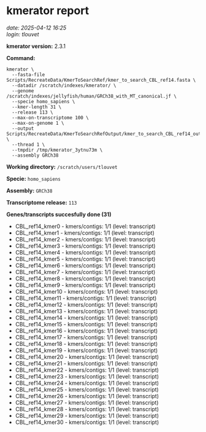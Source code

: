 # kmerator report
*date: 2025-04-12 16:25*  
*login: tlouvet*

**kmerator version:** 2.3.1

**Command:**

```
kmerator \
  --fasta-file Scripts/RecreateData/KmerToSearchRef/kmer_to_search_CBL_ref14.fasta \
  --datadir /scratch/indexes/kmerator/ \
  --genome /scratch/indexes/jellyfish/human/GRCh38_with_MT_canonical.jf \
  --specie homo_sapiens \
  --kmer-length 31 \
  --release 113 \
  --max-on-transcriptome 100 \
  --max-on-genome 1 \
  --output Scripts/RecreateData/KmerToSearchRefOutput/kmer_to_search_CBL_ref14_output \
  --thread 1 \
  --tmpdir /tmp/kmerator_3ytnu73m \
  --assembly GRCh38
```

**Working directory:** `/scratch/users/tlouvet`

**Specie:** `homo_sapiens`

**Assembly:** `GRCh38`

**Transcriptome release:** `113`

**Genes/transcripts succesfully done (31)**

- CBL_ref14_kmer0 - kmers/contigs: 1/1 (level: transcript)
- CBL_ref14_kmer1 - kmers/contigs: 1/1 (level: transcript)
- CBL_ref14_kmer2 - kmers/contigs: 1/1 (level: transcript)
- CBL_ref14_kmer3 - kmers/contigs: 1/1 (level: transcript)
- CBL_ref14_kmer4 - kmers/contigs: 1/1 (level: transcript)
- CBL_ref14_kmer5 - kmers/contigs: 1/1 (level: transcript)
- CBL_ref14_kmer6 - kmers/contigs: 1/1 (level: transcript)
- CBL_ref14_kmer7 - kmers/contigs: 1/1 (level: transcript)
- CBL_ref14_kmer8 - kmers/contigs: 1/1 (level: transcript)
- CBL_ref14_kmer9 - kmers/contigs: 1/1 (level: transcript)
- CBL_ref14_kmer10 - kmers/contigs: 1/1 (level: transcript)
- CBL_ref14_kmer11 - kmers/contigs: 1/1 (level: transcript)
- CBL_ref14_kmer12 - kmers/contigs: 1/1 (level: transcript)
- CBL_ref14_kmer13 - kmers/contigs: 1/1 (level: transcript)
- CBL_ref14_kmer14 - kmers/contigs: 1/1 (level: transcript)
- CBL_ref14_kmer15 - kmers/contigs: 1/1 (level: transcript)
- CBL_ref14_kmer16 - kmers/contigs: 1/1 (level: transcript)
- CBL_ref14_kmer17 - kmers/contigs: 1/1 (level: transcript)
- CBL_ref14_kmer18 - kmers/contigs: 1/1 (level: transcript)
- CBL_ref14_kmer19 - kmers/contigs: 1/1 (level: transcript)
- CBL_ref14_kmer20 - kmers/contigs: 1/1 (level: transcript)
- CBL_ref14_kmer21 - kmers/contigs: 1/1 (level: transcript)
- CBL_ref14_kmer22 - kmers/contigs: 1/1 (level: transcript)
- CBL_ref14_kmer23 - kmers/contigs: 1/1 (level: transcript)
- CBL_ref14_kmer24 - kmers/contigs: 1/1 (level: transcript)
- CBL_ref14_kmer25 - kmers/contigs: 1/1 (level: transcript)
- CBL_ref14_kmer26 - kmers/contigs: 1/1 (level: transcript)
- CBL_ref14_kmer27 - kmers/contigs: 1/1 (level: transcript)
- CBL_ref14_kmer28 - kmers/contigs: 1/1 (level: transcript)
- CBL_ref14_kmer29 - kmers/contigs: 1/1 (level: transcript)
- CBL_ref14_kmer30 - kmers/contigs: 1/1 (level: transcript)
